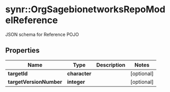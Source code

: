# synr::OrgSagebionetworksRepoModelReference

JSON schema for Reference POJO

## Properties
Name | Type | Description | Notes
------------ | ------------- | ------------- | -------------
**targetId** | **character** |  | [optional] 
**targetVersionNumber** | **integer** |  | [optional] 



